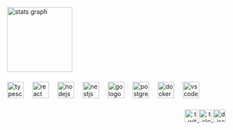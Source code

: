 <div align="left">
  <img src="https://github-readme-stats.vercel.app/api?username=shirooe&hide_title=false&hide_rank=false&show_icons=false&include_all_commits=true&count_private=true&disable_animations=false&theme=react&locale=en&hide_border=true&order=1" height="150" alt="stats graph"  />
</div>

###

<div align="left">
  <img src="https://skillicons.dev/icons?i=ts" height="38" alt="typescript logo"  />
  <img width="12" />
  <img src="https://skillicons.dev/icons?i=react" height="38" alt="react logo"  />
  <img width="12" />
  <img src="https://skillicons.dev/icons?i=nodejs" height="38" alt="nodejs logo"  />
  <img width="12" />
  <img src="https://skillicons.dev/icons?i=nestjs" height="38" alt="nestjs logo"  />
  <img width="12" />
  <img src="https://skillicons.dev/icons?i=go" height="38" alt="go logo"  />
  <img width="12" />
  <img src="https://skillicons.dev/icons?i=postgres" height="38" alt="postgresql logo"  />
  <img width="12" />
  <img src="https://skillicons.dev/icons?i=docker" height="38" alt="docker logo"  />
  <img width="12" />
  <img src="https://skillicons.dev/icons?i=vscode" height="38" alt="vscode logo"  />
</div>

###

<div align="right">
  <a href="https://www.twitch.tv/shiroe_dev" target="_blank">
    <img src="https://img.shields.io/static/v1?message=Twitch&logo=twitch&label=&color=9146FF&logoColor=white&labelColor=&style=for-the-badge" height="29" alt="twitch logo"  />
  </a>
  <a href="https://t.me/httpcode403" target="_blank">
    <img src="https://img.shields.io/static/v1?message=Telegram&logo=telegram&label=&color=2CA5E0&logoColor=white&labelColor=&style=for-the-badge" height="29" alt="telegram logo"  />
  </a>
  <a href="https://discordapp.com/users/237961129802989569" target="_blank">
    <img src="https://img.shields.io/static/v1?message=Discord&logo=discord&label=&color=7289DA&logoColor=white&labelColor=&style=for-the-badge" height="29" alt="discord logo"  />
  </a>
</div>

###
